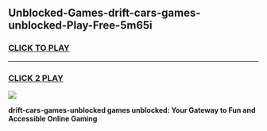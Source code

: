 
## Unblocked-Games-drift-cars-games-unblocked-Play-Free-5m65i
<h3>
<a href="https://premium76.site?title=drift-cars-games-unblocked&ref=19M">CLICK TO PLAY</a></h3>
<hr>

<h3>
<a href="https://premium76.site?title=drift-cars-games-unblocked&ref=19M">CLICK 2 PLAY</a>
  
</h3>

<a href="https://premium76.site?title=drift-cars-games-unblocked&ref=19M"><img src="https://clearcache.store/games.png"></a>


**drift-cars-games-unblocked games unblocked: Your Gateway to Fun and Accessible Online Gaming**
